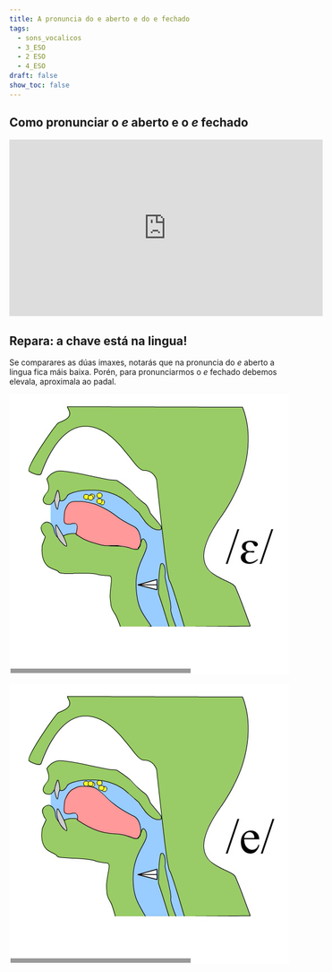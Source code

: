 ```yaml
---
title: A pronuncia do e aberto e do e fechado
tags:
  - sons_vocalicos
  - 3_ESO
  - 2 ESO
  - 4_ESO
draft: false
show_toc: false
---
```

## Como pronunciar o *e* aberto e o *e* fechado

<iframe width="560" height="315" src="https://www.youtube.com/embed/06Ic_N_M1pY?si=5kt7r12Jhd2go1EA" title="YouTube video player" frameborder="0" allow="accelerometer; autoplay; clipboard-write; encrypted-media; gyroscope; picture-in-picture; web-share" allowfullscreen></iframe>

## Repara: a chave está na lingua!

Se comparares as dúas imaxes, notarás que na pronuncia do *e* aberto a lingua fica máis baixa. Porén, para pronunciarmos o *e* fechado debemos elevala, aproximala ao padal.

![](/img/e_aberto.jpg)

![](/img/e_fechado.jpg)